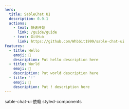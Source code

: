 ```yaml
---
hero:
  title: SableChat UI
  description: 0.0.1
  actions:
    - text: 快速开始
      link: /guide/guide
    - text: GitHub
      link: https://github.com/Whbbit1999/sable-chat-ui
features:
  - title: Hello
    emoji: 💎
    description: Put hello description here
  - title: World
    emoji: 🌈
    description: Put world description here
  - title: '!'
    emoji: 🚀
    description: Put ! description here
---
```


sable-chat-ui
依赖 styled-components
